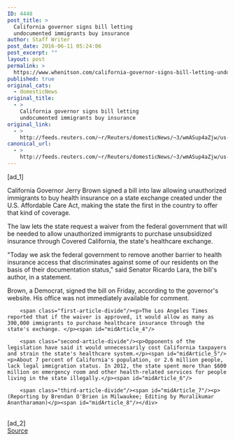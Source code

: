 ```yaml
---
ID: 4448
post_title: >
  California governor signs bill letting
  undocumented immigrants buy insurance
author: Staff Writer
post_date: 2016-06-11 05:24:06
post_excerpt: ""
layout: post
permalink: >
  https://www.whenitson.com/california-governor-signs-bill-letting-undocumented-immigrants-buy-insurance/
published: true
original_cats:
  - domesticNews
original_title:
  - >
    California governor signs bill letting
    undocumented immigrants buy insurance
original_link:
  - >
    http://feeds.reuters.com/~r/Reuters/domesticNews/~3/wmASup4aZjw/us-california-insurance-idUSKCN0YX03Y
canonical_url:
  - >
    http://feeds.reuters.com/~r/Reuters/domesticNews/~3/wmASup4aZjw/us-california-insurance-idUSKCN0YX03Y
---
```

 [ad_1]
<br><div id="articleText">
<span id="midArticle_start"/>

<span class="focusParagraph" readability="5"><p><span class="articleLocatio&lt;/span&gt;n">California Governor Jerry Brown signed a bill into law allowing unauthorized immigrants to buy health insurance on a state exchange created under the U.S. Affordable Care Act, making the state the first in the country to offer that kind of coverage. </span></p></span><span id="midArticle_0"/><p>The law lets the state request a waiver from the federal government that will be needed to allow unauthorized immigrants to purchase unsubsidized insurance through Covered California, the state's healthcare exchange.</p><span id="midArticle_1"/><p>"Today we ask the federal government to remove another barrier to health insurance access that discriminates against some of our residents on the basis of their documentation status," said Senator Ricardo Lara, the bill's author, in a statement.  </p><span id="midArticle_2"/><p>Brown, a Democrat, signed the bill on Friday, according to the governor's website. His office was not immediately available for comment. </p><span id="midArticle_3"/>
        
        <span class="first-article-divide"/><p>The Los Angeles Times reported that if the waiver is approved, it would allow as many as 390,000 immigrants to purchase healthcare insurance through the state's exchange. </p><span id="midArticle_4"/>
        
        <span class="second-article-divide"/><p>Opponents of the legislation have said it would unnecessarily cost California taxpayers and strain the state's healthcare system.</p><span id="midArticle_5"/><p>About 7 percent of California's population, or 2.6 million people, lack legal immigration status. In 2012, the state spent more than $600 million on emergency room and other health-related services for people living in the state illegally.</p><span id="midArticle_6"/>
        
        <span class="third-article-divide"/><span id="midArticle_7"/><p> (Reporting by Brendan O'Brien in Milwaukee; Editing by Muralikumar Anantharaman)</p><span id="midArticle_8"/></div>
<br>[ad_2]
<br><a href="http://feeds.reuters.com/~r/Reuters/domesticNews/~3/wmASup4aZjw/us-california-insurance-idUSKCN0YX03Y">Source </a>